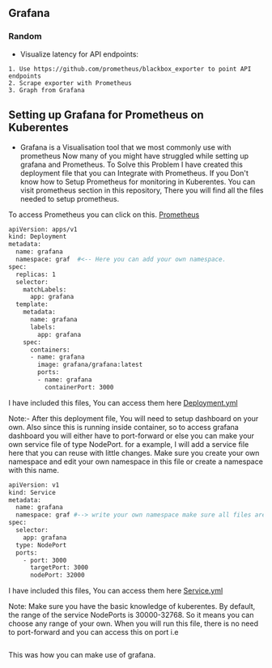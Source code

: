 ## Grafana

### Random

* Visualize latency for API endpoints: 

```
1. Use https://github.com/prometheus/blackbox_exporter to point API endpoints
2. Scrape exporter with Prometheus
3. Graph from Grafana
```
## Setting up Grafana for Prometheus on Kuberentes
* Grafana is a Visualisation tool that we most commonly use with prometheus Now many of you might have struggled while setting up grafana and Prometheus. To Solve this Problem I have created this deployment file that you can Integrate with Prometheus. If you Don't know how to Setup Prometheus for monitoring in Kuberentes. You can visit prometheus section in this repository, There you will find all the files needed to setup prometheus.

To access Prometheus you can click on this. [Prometheus](../prometheus.md)

```bash
apiVersion: apps/v1
kind: Deployment
metadata:
  name: grafana
  namespace: graf  #<-- Here you can add your own namespace.
spec:
  replicas: 1
  selector:
    matchLabels:
      app: grafana
  template:
    metadata:
      name: grafana
      labels:
        app: grafana
    spec:
      containers:
      - name: grafana
        image: grafana/grafana:latest
        ports:
        - name: grafana
          containerPort: 3000
```       
I have included this files, You can access them here [Deployment.yml](./deployment.yml) 


Note:-
 After this deployment file, You will need to setup dashboard on your own. 
Also since this is running inside container, so to access grafana dashboard you will
either have to port-forward or else you can make your own service file of type NodePort.
for a example, I will add a service file here that you can reuse with little changes.
Make sure you create your own namespace and edit your own namespace in this file or create a namespace with this name.

```bash
apiVersion: v1
kind: Service
metadata:
  name: grafana
  namespace: graf #--> write your own namespace make sure all files are in same namespace.
spec:
  selector: 
    app: grafana
  type: NodePort  
  ports:
    - port: 3000
      targetPort: 3000
      nodePort: 32000
```
I have included this files, You can access them here [Service.yml](./service.yml) 

Note: Make sure you have the basic knowledge of kuberentes. By default, the range of the service NodePorts is 30000-32768. So it means you can choose any range of your own.
When you will run this file, there is no need to port-forward and you can access this on port 
i.e 
``` <your-ip>:nodePort
```
This was how you can make use of grafana.
